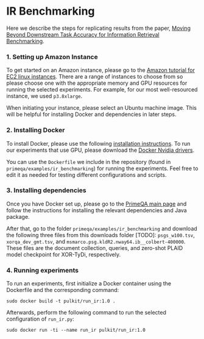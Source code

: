# IR Benchmarking

Here we describe the steps for replicating results from the paper, [Moving Beyond Downstream Task Accuracy for Information Retrieval Benchmarking](https://arxiv.org/abs/2212.01340).

### 1. Setting up Amazon Instance

To get started on an Amazon instance, please go to the [Amazon tutorial for EC2 linux instances](https://docs.aws.amazon.com/AWSEC2/latest/UserGuide/EC2_GetStarted.html). There are a range of instances to choose from so please choose one with the appropriate memory and GPU resources for running the selected experiments. For example, for our most well-resourced instance, we used `p3.8xlarge`.

When initiating your instance, please select an Ubuntu machine image. This will be helpful for installing Docker and dependencies in later steps.

### 2. Installing Docker

To install Docker, please use the following [installation instructions](https://docs.docker.com/engine/install/ubuntu/). To run our experiments that use GPU, please download the [Docker Nvidia drivers](https://docs.docker.com/config/containers/resource_constraints/#access-an-nvidia-gpu).

You can use the `Dockerfile` we include in the repository (found in `primeqa/examples/ir_benchmarking`) for running the experiments. Feel free to edit it as needed for testing different configurations and scripts.

### 3. Installing dependencies

Once you have Docker set up, please go to the [PrimeQA main page](https://github.com/primeqa/primeqa/tree/ir-benchmarking) and follow the instructions for installing the relevant dependencies and Java package.

After that, go to the folder `primeqa/examples/ir_benchmarking` and download the following three files from this downloads folder [TODO]: `psgs_w100.tsv`, `xorqa_dev_gmt.tsv`, and `msmarco.psg.kldR2.nway64.ib__colbert-400000`. These files are the document collection, queries, and zero-shot PLAID model checkpoint for XOR-TyDi, respectively.

### 4. Running experiments

To run an experiments, first initialize a Docker container using the Dockerfile and the corresponding command:

```
sudo docker build -t pulkit/run_ir:1.0 .
```

Afterwards, perform the following command to run the selected configuration of `run_ir.py`:

```
sudo docker run -ti --name run_ir pulkit/run_ir:1.0
```
